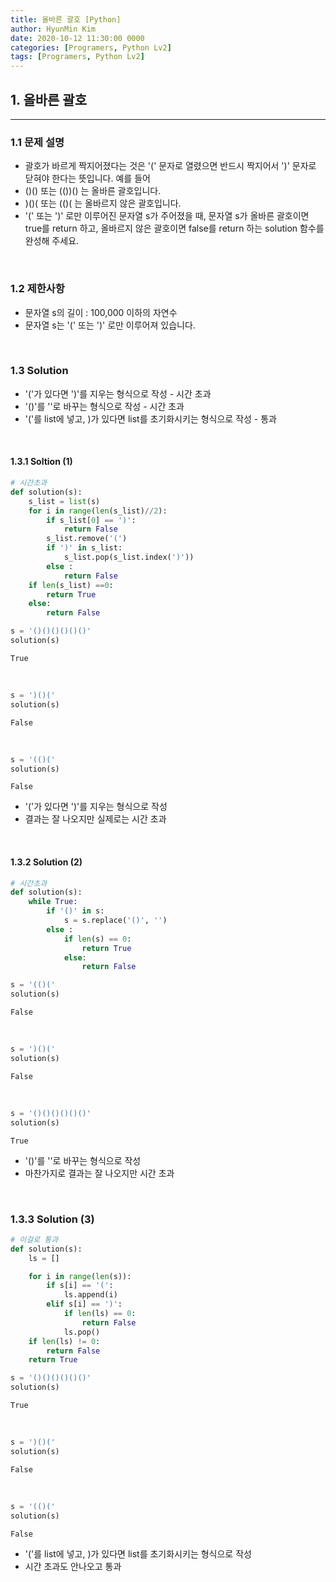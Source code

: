 ```yaml
---
title: 올바른 괄호 [Python]
author: HyunMin Kim
date: 2020-10-12 11:30:00 0000
categories: [Programers, Python Lv2]
tags: [Programers, Python Lv2]
---
```


## 1. 올바른 괄호
---
### 1.1 문제 설명
- 괄호가 바르게 짝지어졌다는 것은 '(' 문자로 열렸으면 반드시 짝지어서 ')' 문자로 닫혀야 한다는 뜻입니다. 예를 들어 
- ()() 또는 (())() 는 올바른 괄호입니다.
- )()( 또는 (()( 는 올바르지 않은 괄호입니다.
- '(' 또는 ')' 로만 이루어진 문자열 s가 주어졌을 때, 문자열 s가 올바른 괄호이면 true를 return 하고, 올바르지 않은 괄호이면 false를 return 하는 solution 함수를 완성해 주세요.

<br>

### 1.2 제한사항
- 문자열 s의 길이 : 100,000 이하의 자연수
- 문자열 s는 '(' 또는 ')' 로만 이루어져 있습니다.

<br>

### 1.3 Solution

- '('가 있다면 ')'를 지우는 형식으로 작성 - 시간 초과
- '()'를 ''로 바꾸는 형식으로 작성 - 시간 초과
- '('를 list에 넣고, )가 있다면 list를 초기화시키는 형식으로 작성 - 통과

<br>

#### 1.3.1 Soltion (1)

```python
# 시간초과
def solution(s):
    s_list = list(s)
    for i in range(len(s_list)//2):
        if s_list[0] == ')':
            return False
        s_list.remove('(')
        if ')' in s_list:
            s_list.pop(s_list.index(')'))
        else :
            return False
    if len(s_list) ==0:
        return True
    else:
        return False
```


```python
s = '()()()()()()'
solution(s)
```
    True

<br>

```python
s = ')()('
solution(s)
```
    False

<br>

```python
s = '(()('
solution(s)
```
    False

- '('가 있다면 ')'를 지우는 형식으로 작성
- 결과는 잘 나오지만 실제로는 시간 초과

<br>

#### 1.3.2 Solution (2)

```python
# 시간초과
def solution(s):
    while True:
        if '()' in s:
            s = s.replace('()', '')
        else :
            if len(s) == 0:
                return True
            else:
                return False 
```

```python
s = '(()('
solution(s)
```
    False

<br>

```python
s = ')()('
solution(s)
```
    False

<br>

```python
s = '()()()()()()'
solution(s)
```
    True


- '()'를 ''로 바꾸는 형식으로 작성
- 마찬가지로 결과는 잘 나오지만 시간 초과

<br>

### 1.3.3 Solution (3)

```python
# 이걸로 통과
def solution(s):
    ls = []

    for i in range(len(s)):
        if s[i] == '(':
            ls.append(i)
        elif s[i] == ')':
            if len(ls) == 0:
                return False
            ls.pop()
    if len(ls) != 0:
        return False
    return True
```


```python
s = '()()()()()()'
solution(s)
```
    True

<br>

```python
s = ')()('
solution(s)
```
    False

<br>

```python
s = '(()('
solution(s)
```
    False


- '('를 list에 넣고, )가 있다면 list를 초기화시키는 형식으로 작성
- 시간 초과도 안나오고 통과
